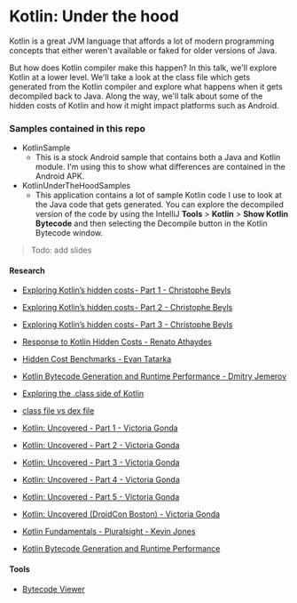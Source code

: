 # Kotlin: Under the hood
Kotlin is a great JVM language that affords a lot of modern programming concepts that either weren't available or faked for older versions of Java.

But how does Kotlin compiler make this happen? In this talk, we'll explore Kotlin at a lower level. We'll take a look at the class file which gets generated from the Kotlin compiler and explore what happens when it gets decompiled back to Java. Along the way, we'll talk about some of the hidden costs of Kotlin and how it might impact platforms such as Android.

### Samples contained in this repo
* KotlinSample
  * This is a stock Android sample that contains both a Java and Kotlin module. I'm using this to show what differences are contained in the Android APK.
* KotlinUnderTheHoodSamples
  * This application contains a lot of sample Kotlin code I use to look at the Java code that gets generated. You can explore the decompiled version of the code by using the IntelliJ **Tools** > **Kotlin** > **Show Kotlin Bytecode** and then selecting the Decompile button in the Kotlin Bytecode window.


> Todo: add slides

#### Research
* [Exploring Kotlin’s hidden costs - Part 1 - Christophe Beyls](https://medium.com/@BladeCoder/exploring-kotlins-hidden-costs-part-1-fbb9935d9b62)
* [Exploring Kotlin’s hidden costs - Part 2 - Christophe Beyls](https://medium.com/@BladeCoder/exploring-kotlins-hidden-costs-part-2-324a4a50b70)
* [Exploring Kotlin’s hidden costs - Part 3 - Christophe Beyls](https://medium.com/@BladeCoder/exploring-kotlins-hidden-costs-part-3-3bf6e0dbf0a4)
* [Response to Kotlin Hidden Costs - Renato Athaydes](https://sites.google.com/a/athaydes.com/renato-athaydes/posts/kotlinshiddencosts-benchmarks)
* [Hidden Cost Benchmarks - Evan Tatarka](https://willowtreeapps.com/ideas/kotlins-hidden-costs-android-benchmarks)
* [Kotlin Bytecode Generation and Runtime Performance - Dmitry Jemerov](https://www.slideshare.net/intelliyole/kotlin-bytecode-generation-and-runtime-performance?utm_content=buffer4e6c0&utm_medium=social&utm_source=twitter.com&utm_campaign=buffer)
* [Exploring the .class side of Kotlin](https://proandroiddev.com/exploring-the-class-side-of-kotlin-d4af0d1065e2)
* [class file vs dex file](https://xsolve.software/blog/differences-between-class-and-dex-files-in-java-android/)
* [Kotlin: Uncovered - Part 1 - Victoria Gonda](https://collectiveidea.com/blog/archives/2017/05/16/kotlin-uncovered-part-1)
* [Kotlin: Uncovered - Part 2 - Victoria Gonda](https://collectiveidea.com/blog/archives/2017/05/19/kotlin-uncovered-part-2)
* [Kotlin: Uncovered - Part 3 - Victoria Gonda](https://collectiveidea.com/blog/archives/2017/05/24/kotlin-uncovered-part-3)
* [Kotlin: Uncovered - Part 4 - Victoria Gonda](https://collectiveidea.com/blog/archives/2017/06/06/kotlin-uncovered-part-4)
* [Kotlin: Uncovered - Part 5 - Victoria Gonda](https://collectiveidea.com/blog/archives/2017/06/20/kotlin-uncovered-part-5)

* [Kotlin: Uncovered (DroidCon Boston) - Victoria Gonda ](https://slideslive.com/38900603/kotlin-uncovered)
* [Kotlin Fundamentals - Pluralsight - Kevin Jones](https://app.pluralsight.com/library/courses/kotlin-fundamentals/table-of-contents)
* [Kotlin Bytecode Generation and Runtime Performance](https://vimeo.com/171765019)

#### Tools
* [Bytecode Viewer](https://github.com/borisf/classyshark-bytecode-viewer)
